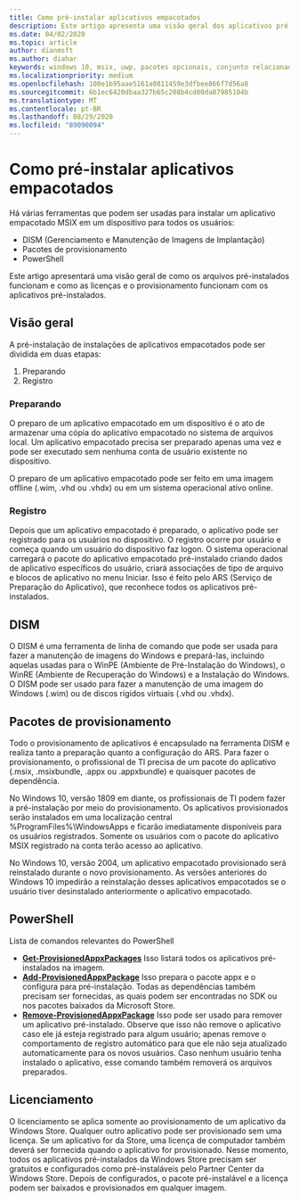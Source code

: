 ```yaml
---
title: Como pré-instalar aplicativos empacotados
description: Este artigo apresenta uma visão geral dos aplicativos pré-instalados
ms.date: 04/02/2020
ms.topic: article
author: dianmsft
ms.author: diahar
keywords: windows 10, msix, uwp, pacotes opcionais, conjunto relacionado, extensão de pacote, visual studio, dism, pré-instalar, pré-instalação, aplicativos empacotados
ms.localizationpriority: medium
ms.openlocfilehash: 100e1b95aae5161a0811459e3dfbee866f7d56a8
ms.sourcegitcommit: 6b1ec6420dbaa327b65c208b4cd00da87985104b
ms.translationtype: MT
ms.contentlocale: pt-BR
ms.lasthandoff: 08/29/2020
ms.locfileid: "89090094"
---
```

# <a name="preinstalling-packaged-apps"></a>Como pré-instalar aplicativos empacotados
Há várias ferramentas que podem ser usadas para instalar um aplicativo empacotado MSIX em um dispositivo para todos os usuários:

- DISM (Gerenciamento e Manutenção de Imagens de Implantação)
- Pacotes de provisionamento
- PowerShell

Este artigo apresentará uma visão geral de como os arquivos pré-instalados funcionam e como as licenças e o provisionamento funcionam com os aplicativos pré-instalados. 

## <a name="overview"></a>Visão geral
A pré-instalação de instalações de aplicativos empacotados pode ser dividida em duas etapas: 
1. Preparando
1. Registro

### <a name="staging"></a>Preparando
O preparo de um aplicativo empacotado em um dispositivo é o ato de armazenar uma cópia do aplicativo empacotado no sistema de arquivos local. Um aplicativo empacotado precisa ser preparado apenas uma vez e pode ser executado sem nenhuma conta de usuário existente no dispositivo.

O preparo de um aplicativo empacotado pode ser feito em uma imagem offline (.wim, .vhd ou .vhdx) ou em um sistema operacional ativo online. 

### <a name="registration"></a>Registro
Depois que um aplicativo empacotado é preparado, o aplicativo pode ser registrado para os usuários no dispositivo. O registro ocorre por usuário e começa quando um usuário do dispositivo faz logon. O sistema operacional carregará o pacote do aplicativo empacotado pré-instalado criando dados de aplicativo específicos do usuário, criará associações de tipo de arquivo e blocos de aplicativo no menu Iniciar. Isso é feito pelo ARS (Serviço de Preparação do Aplicativo), que reconhece todos os aplicativos pré-instalados. 

## <a name="dism"></a>DISM
O DISM é uma ferramenta de linha de comando que pode ser usada para fazer a manutenção de imagens do Windows e prepará-las, incluindo aquelas usadas para o WinPE (Ambiente de Pré-Instalação do Windows), o WinRE (Ambiente de Recuperação do Windows) e a Instalação do Windows. O DISM pode ser usado para fazer a manutenção de uma imagem do Windows (.wim) ou de discos rígidos virtuais (.vhd ou .vhdx).

## <a name="provisioning-packages"></a>Pacotes de provisionamento
Todo o provisionamento de aplicativos é encapsulado na ferramenta DISM e realiza tanto a preparação quanto a configuração do ARS. Para fazer o provisionamento, o profissional de TI precisa de um pacote do aplicativo (.msix, .msixbundle, .appx ou .appxbundle) e quaisquer pacotes de dependência. 

No Windows 10, versão 1809 em diante, os profissionais de TI podem fazer a pré-instalação por meio do provisionamento. Os aplicativos provisionados serão instalados em uma localização central %ProgramFiles%\WindowsApps e ficarão imediatamente disponíveis para os usuários registrados. Somente os usuários com o pacote do aplicativo MSIX registrado na conta terão acesso ao aplicativo.

No Windows 10, versão 2004, um aplicativo empacotado provisionado será reinstalado durante o novo provisionamento. As versões anteriores do Windows 10 impedirão a reinstalação desses aplicativos empacotados se o usuário tiver desinstalado anteriormente o aplicativo empacotado.

## <a name="powershell"></a>PowerShell
Lista de comandos relevantes do PowerShell
* **[Get-ProvisionedAppxPackages](/powershell/module/dism/get-appxprovisionedpackage?view=win10-ps)** Isso listará todos os aplicativos pré-instalados na imagem.
* **[Add-ProvisionedAppxPackage](/powershell/module/dism/add-appxprovisionedpackage?view=win10-ps)** Isso prepara o pacote appx e o configura para pré-instalação. Todas as dependências também precisam ser fornecidas, as quais podem ser encontradas no SDK ou nos pacotes baixados da Microsoft Store.
* **[Remove-ProvisionedAppxPackage](/powershell/module/dism/remove-appxprovisionedpackage?view=win10-ps)** Isso pode ser usado para remover um aplicativo pré-instalado. Observe que isso não remove o aplicativo caso ele já esteja registrado para algum usuário; apenas remove o comportamento de registro automático para que ele não seja atualizado automaticamente para os novos usuários.  Caso nenhum usuário tenha instalado o aplicativo, esse comando também removerá os arquivos preparados.

## <a name="licensing"></a>Licenciamento
O licenciamento se aplica somente ao provisionamento de um aplicativo da Windows Store. Qualquer outro aplicativo pode ser provisionado sem uma licença. Se um aplicativo for da Store, uma licença de computador também deverá ser fornecida quando o aplicativo for provisionado. Nesse momento, todos os aplicativos pré-instalados da Windows Store precisam ser gratuitos e configurados como pré-instaláveis pelo Partner Center da Windows Store. Depois de configurados, o pacote pré-instalável e a licença podem ser baixados e provisionados em qualquer imagem.